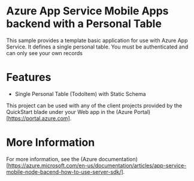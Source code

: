 # Azure App Service Mobile Apps backend with a Personal Table

This sample provides a template basic application for use with Azure App Service.  It defines
a single personal table.  You must be authenticated and can only see your own records

# Features

* Single Personal Table (TodoItem) with Static Schema

This project can be used with any of the client projects provided by the QuickStart blade under 
your Web app in the (Azure Portal)[https://portal.azure.com].

# More Information

For more information, see the (Azure documentation)[https://azure.microsoft.com/en-us/documentation/articles/app-service-mobile-node-bacend-how-to-use-server-sdk/].
